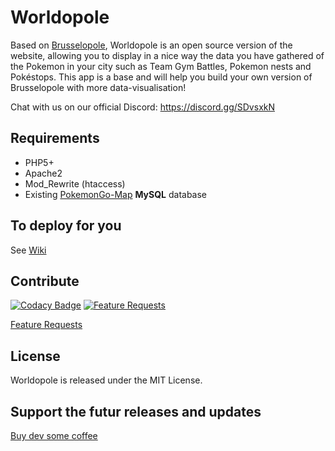 # Worldopole
Based on [Brusselopole](http://www.brusselopole.be), Worldopole is an open source version of the website, allowing you to display in a nice way the data you have gathered of the Pokemon in your city such as Team Gym Battles, Pokemon nests and Pokéstops. This app is a base and will help you build your own version of Brusselopole with more data-visualisation! 

Chat with us on our official Discord: https://discord.gg/SDvsxkN

## Requirements
- PHP5+
- Apache2
- Mod_Rewrite (htaccess)
- Existing [PokemonGo-Map](https://github.com/PokemonGoMap/PokemonGo-Map) **MySQL** database

## To deploy for you
See [Wiki](https://github.com/brusselopole/Worldopole/wiki)

## Contribute 
[![Codacy Badge](https://api.codacy.com/project/badge/Grade/ea9df6cfbe324f6ba75c0e7a5129bc89)](https://www.codacy.com/app/obihoernchende/Worldopole_2?utm_source=github.com&utm_medium=referral&utm_content=Obihoernchen/Worldopole&utm_campaign=badger)
[![Feature Requests](http://feathub.com/brusselopole/Worldopole?format=svg)](http://feathub.com/brusselopole/Worldopole)

[Feature Requests](http://feathub.com/brusselopole/Worldopole)

## License
Worldopole is released under the MIT License.

## Support the futur releases and updates
[Buy dev some coffee]( https://ko-fi.com/A850A1T)
